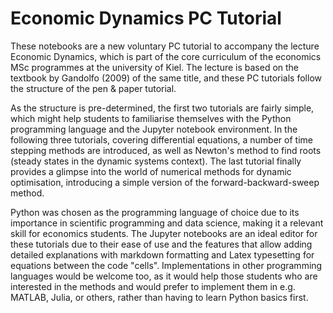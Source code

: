 # Economic Dynamics PC Tutorial

These notebooks are a new voluntary PC tutorial to accompany the lecture Economic Dynamics, which is part of the core curriculum of the economics MSc programmes at the university of Kiel. The lecture is based on the textbook by Gandolfo (2009) of the same title, and these PC tutorials follow the structure of the pen & paper tutorial.

As the structure is pre-determined, the first two tutorials are fairly simple, which might help students to familiarise themselves with the Python programming language and the Jupyter notebook environment. In the following three tutorials, covering differential equations, a number of time stepping methods are introduced, as well as Newton's method to find roots (steady states in the dynamic systems context). The last tutorial finally provides a glimpse into the world of numerical methods for dynamic optimisation, introducing a simple version of the forward-backward-sweep method.

Python was chosen as the programming language of choice due to its importance in scientific programming and data science, making it a relevant skill for economics students. The Jupyter notebooks are an ideal editor for these tutorials due to their ease of use and the features that allow adding detailed explanations with markdown formatting and Latex typesetting for equations between the code "cells".  Implementations in other programming languages would be welcome too, as it would help those students who are interested in the methods and would prefer to implement them in e.g. MATLAB, Julia, or others, rather than having to learn Python basics first.
